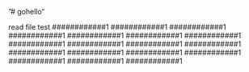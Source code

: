 ”# gohello“

read file test
############1
############1
############1
############1
############1
############1
############1
############1
############1
############1
############1
############1
############1
############1
############1
############1
############1
############1